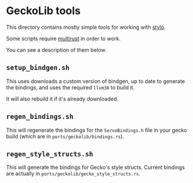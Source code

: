 # GeckoLib tools

This directory contains mostly simple tools for working with
[stylo](https://public.etherpad-mozilla.org/p/stylo).

Some scripts require [multirust](https://github.com/brson/multirust) in order to
work.

You can see a description of them below.

## `setup_bindgen.sh`

This uses downloads a custom version of bindgen, up to date to generate the
bindings, and uses the required `llvm38` to build it.

It will also rebuild it if it's already downloaded.

## `regen_bindings.sh`

This will regenerate the bindings for the `ServoBindings.h` file in your gecko
build (which are in `ports/geckolib/bindings.rs`).

## `regen_style_structs.sh`

This will generate the bindings for Gecko's style structs. Current bindings are
actually in `ports/geckolib/gecko_style_structs.rs`.
